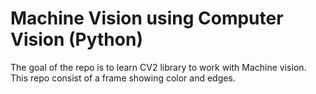 # Machine Vision using Computer Vision (Python)

The goal of the repo is to learn CV2 library to work with Machine vision. This repo consist of a frame showing color and edges.
